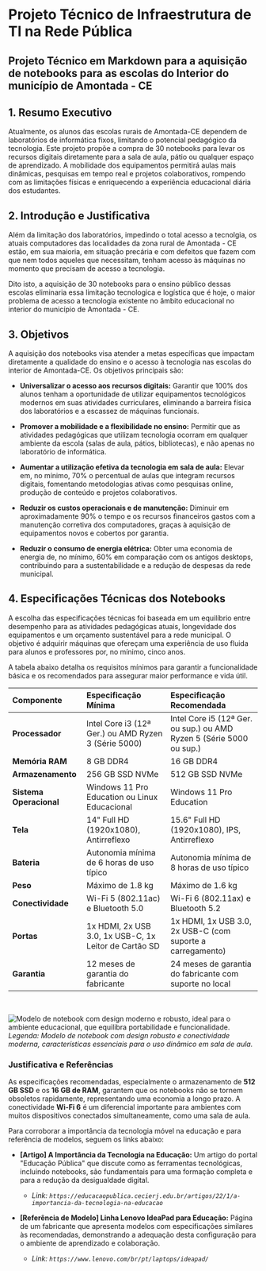 # Projeto Técnico de Infraestrutura de TI na Rede Pública
## Projeto Técnico em Markdown para a aquisição de notebooks para as escolas do Interior do município de Amontada - CE

## 1. Resumo Executivo

Atualmente, os alunos das escolas rurais de Amontada-CE dependem de laboratórios de informática fixos, limitando o potencial pedagógico da tecnologia. Este projeto propõe a compra de 30 notebooks para levar os recursos digitais diretamente para a sala de aula, pátio ou qualquer espaço de aprendizado. A mobilidade dos equipamentos permitirá aulas mais dinâmicas, pesquisas em tempo real e projetos colaborativos, rompendo com as limitações físicas e enriquecendo a experiência educacional diária dos estudantes.

## 2. Introdução e Justificativa

Além da limitação dos laboratórios, impedindo o total acesso a tecnolgia, os atuais computadores das localidades da zona rural de Amontada - CE estão, em sua maioria, em situação precária e com defeitos que fazem com que nem todos aqueles que necessitam, tenham acesso às máquinas no momento que precisam de acesso a tecnologia.

Dito isto, a aquisição de 30 notebooks para o ensino público dessas escolas eliminaria essa limitação tecnologica e logística que é hoje, o maior problema de acesso a tecnologia existente no âmbito educacional no interior do município de Amontada - CE.

## 3. Objetivos

A aquisição dos notebooks visa atender a metas específicas que impactam diretamente a qualidade do ensino e o acesso à tecnologia nas escolas do interior de Amontada-CE. Os objetivos principais são:

* **Universalizar o acesso aos recursos digitais:** Garantir que 100% dos alunos tenham a oportunidade de utilizar equipamentos tecnológicos modernos em suas atividades curriculares, eliminando a barreira física dos laboratórios e a escassez de máquinas funcionais.

* **Promover a mobilidade e a flexibilidade no ensino:** Permitir que as atividades pedagógicas que utilizam tecnologia ocorram em qualquer ambiente da escola (salas de aula, pátios, bibliotecas), e não apenas no laboratório de informática.

* **Aumentar a utilização efetiva da tecnologia em sala de aula:** Elevar em, no mínimo, 70% o percentual de aulas que integram recursos digitais, fomentando metodologias ativas como pesquisas online, produção de conteúdo e projetos colaborativos.

* **Reduzir os custos operacionais e de manutenção:** Diminuir em aproximadamente 90% o tempo e os recursos financeiros gastos com a manutenção corretiva dos computadores, graças à aquisição de equipamentos novos e cobertos por garantia.

* **Reduzir o consumo de energia elétrica:** Obter uma economia de energia de, no mínimo, 60% em comparação com os antigos desktops, contribuindo para a sustentabilidade e a redução de despesas da rede municipal.

## 4. Especificações Técnicas dos Notebooks

A escolha das especificações técnicas foi baseada em um equilíbrio entre desempenho para as atividades pedagógicas atuais, longevidade dos equipamentos e um orçamento sustentável para a rede municipal. O objetivo é adquirir máquinas que ofereçam uma experiência de uso fluida para alunos e professores por, no mínimo, cinco anos.

A tabela abaixo detalha os requisitos mínimos para garantir a funcionalidade básica e os recomendados para assegurar maior performance e vida útil.

| Componente | Especificação Mínima | Especificação Recomendada |
| :--- | :--- | :--- |
| **Processador** | Intel Core i3 (12ª Ger.) ou AMD Ryzen 3 (Série 5000) | Intel Core i5 (12ª Ger. ou sup.) ou AMD Ryzen 5 (Série 5000 ou sup.) |
| **Memória RAM** | 8 GB DDR4 | 16 GB DDR4 |
| **Armazenamento** | 256 GB SSD NVMe | 512 GB SSD NVMe |
| **Sistema Operacional**| Windows 11 Pro Education ou Linux Educacional | Windows 11 Pro Education |
| **Tela** | 14" Full HD (1920x1080), Antirreflexo | 15.6" Full HD (1920x1080), IPS, Antirreflexo |
| **Bateria** | Autonomia mínima de 6 horas de uso típico | Autonomia mínima de 8 horas de uso típico |
| **Peso** | Máximo de 1.8 kg | Máximo de 1.6 kg |
| **Conectividade** | Wi-Fi 5 (802.11ac) e Bluetooth 5.0 | Wi-Fi 6 (802.11ax) e Bluetooth 5.2 |
| **Portas** | 1x HDMI, 2x USB 3.0, 1x USB-C, 1x Leitor de Cartão SD | 1x HDMI, 1x USB 3.0, 2x USB-C (com suporte a carregamento) |
| **Garantia** | 12 meses de garantia do fabricante | 24 meses de garantia do fabricante com suporte no local |

<br>

![Modelo de notebook com design moderno e robusto, ideal para o ambiente educacional, que equilibra portabilidade e funcionalidade.](https://p2-ofp.static.pub//fes/cms/2024/05/17/u9ghbpq50hdf09y1jypbawqcpzpznw558343.png)
*Legenda: Modelo de notebook com design robusto e conectividade moderna, características essenciais para o uso dinâmico em sala de aula.*

### Justificativa e Referências

As especificações recomendadas, especialmente o armazenamento de **512 GB SSD** e os **16 GB de RAM**, garantem que os notebooks não se tornem obsoletos rapidamente, representando uma economia a longo prazo. A conectividade **Wi-Fi 6** é um diferencial importante para ambientes com muitos dispositivos conectados simultaneamente, como uma sala de aula.

Para corroborar a importância da tecnologia móvel na educação e para referência de modelos, seguem os links abaixo:

* **[Artigo] A Importância da Tecnologia na Educação:** Um artigo do portal "Educação Pública" que discute como as ferramentas tecnológicas, incluindo notebooks, são fundamentais para uma formação completa e para a redução da desigualdade digital.
    * *Link: `https://educacaopublica.cecierj.edu.br/artigos/22/1/a-importancia-da-tecnologia-na-educacao`*

* **[Referência de Modelo] Linha Lenovo IdeaPad para Educação:** Página de um fabricante que apresenta modelos com especificações similares às recomendadas, demonstrando a adequação desta configuração para o ambiente de aprendizado e colaboração.
    * *Link: `https://www.lenovo.com/br/pt/laptops/ideapad/`*
